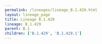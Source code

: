 ```yaml
---
permalink: /lineages/lineage_B.1.429.html
layout: lineage_page
title: Lineage B.1.429
lineage: B.1.429
parent: B.1
children: ['B.1.429', 'B.1.429.1']
---
```

